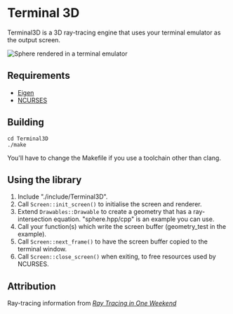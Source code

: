 # Terminal 3D

Terminal3D is a 3D ray-tracing engine that uses your terminal emulator as the output screen. 

![Sphere rendered in a terminal emulator](https://i.imgur.com/uiZpHM4.png)

## Requirements
- [Eigen](https://eigen.tuxfamily.org/index.php?title=Main_Page)
- [NCURSES](https://tldp.org/HOWTO/NCURSES-Programming-HOWTO/)

## Building

`cd Terminal3D`<br>
`./make`

You'll have to change the Makefile if you use a toolchain other than clang.

## Using the library
1. Include "./include/Terminal3D".
2. Call `Screen::init_screen()` to initialise the screen and renderer.
3. Extend `Drawables::Drawable` to create a geometry that has a ray-intersection equation. "sphere.hpp/cpp" is an example you can use.
4. Call your function(s) which write the screen buffer (geometry_test in the example).
5. Call `Screen::next_frame()` to have the screen buffer copied to the terminal window.
6. Call `Screen::close_screen()` when exiting, to free resources used by NCURSES.

## Attribution
Ray-tracing information from [_Ray Tracing in One Weekend_](https://raytracing.github.io/books/RayTracingInOneWeekend.html)
